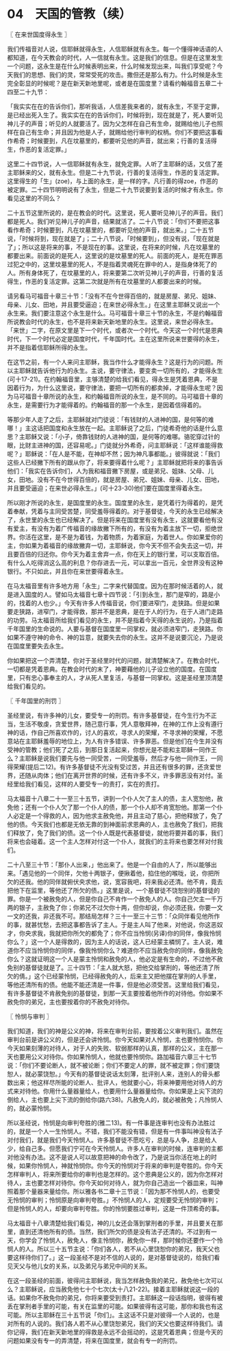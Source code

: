 # 04　天国的管教（续）



〖 在来世国度得永生 〗

我们传福音对人说，信耶稣就得永生，人信耶稣就有永生。每一个懂得神话语的人都知道，在今天教会的时代，人一信就有永生。这是我们的信息。但是在这里发生一个问题，这永生是在什么时候表明出来，什么时候发现出来，叫我们享受呢？今天我们的思想、我们的灵，常常受死的攻击。撒但还是那么有力。什么时候是永生完全彰显的时候呢？是在新天新地里呢，或者是在国度里？请看约翰福音五章二十四至二十九节：

「我实实在在的告诉你们，那听我话，人信差我来者的，就有永生，不至于定罪，是已经出死入生了。我实实在在的告诉你们，时候将到，现在就是了，死人要听见神儿子的声音；听见的人就要活了。因为父怎样在自己有生命，就赐给他儿子也照样在自己有生命；并且因为他是人子，就赐给他行审判的权柄。你们不要把这事看作希奇；时候要到，凡在坟墓里的，都要听见他的声音，就出来；行善的复活得生，作恶的复活定罪。」

这里二十四节说，人一信耶稣就有永生，就免定罪。人听了主耶稣的话，又信了差主耶稣来的父，就有永生。但是二十九节说，行善的复活得生，作恶的复活定罪。这里得生的「生」(zoe)，与上面的永生，是一样的字。凡行善的得zoe，作恶的被定罪。二十四节明明说有了永生，但是二十九节说要到复活的时候才有永生。你看见这里的不同么？

二十五节这里所说的，是在教会的时代。这里说，死人要听见神儿子的声音。我们都是死人。我们听见神儿子的声音，结果就活了。二十八节说：「你们不要把这事看作希奇；时候要到，凡在坟墓里的，都要听见他的声音，就出来。」二十五节说，「时候将到，现在就是了」；二十八节说，「时候要到」，但没有说，「现在就是了」；所以这是将来的事，不是现在的事。这里说，在将来的时候，凡在坟墓里的都要出来。前面说的是死人，这里说的是坟墓里的死人。前面的死人，是死在罪恶过犯之中的，这里坟墓里的死人，不是指着灵魂死在罪中的人，是指身体死了的人。所有身体死了，在坟墓里的人，将来要第二次听见神儿子的声音，行善的复活得生，作恶的复活定罪。这第二次就是所有在坟墓里的人都要出来的时候。

请另看马可福音十章三十节：「没有不在今世得百倍的，就是房屋、弟兄、姐妹、母亲、儿女、田地，并且要受逼迫；在来世必得永生。」在这里主耶稣又说出一个永生来。我们要注意这个永生是什么。马可福音十章三十节的永生，不是约翰福音所说教会时代的永生，也不是将来新天新地里的永生。这里说，来世必得永生。「来世」二字，在原文里是下一个时代，或者次一个时代。今天这一个时代是恩典时代，下一个时代必定是国度时代，千年国时代。主在这里所说来世要得的永生，并不是指着信耶稣所得的永生。

在这节之前，有一个人来问主耶稣，我当作什么才能得永生？这是行为的问题。所以主耶稣就告诉他行为的永生。主说，要守律法，要变卖一切所有的，才能得永生(可十17-21)。在约翰福音里，主够清楚的给我们看见，得永生是凭着恩典，不是因着行为，为什么这里说，要守律法，要把一切所有的都卖掉，才能得永生呢？因为马可福音十章所说的永生，和约翰福音所说的永生，是不同的。马可福音十章的永生，是需要行为才能得着的。约翰福音的那一个永生，是因着信得着的。

等那少年人走了之后，主耶稣就对门徒说：「有钱财的人进神的国，是何等的难哪！」主这话把国度和永生放在一起。主耶稣说了之后，门徒希奇他的话是什么意思？主耶稣又说：「小子，倚靠钱财的人进神的国，是何等的难哪。骆驼穿过针的眼，比财主进神的国，还容易呢。」门徒就分外希奇，问主耶稣说：「这样谁能得救呢？」耶稣说：「在人是不能，在神却不然；因为神凡事都能。」彼得就说：「我们这些人已经撇下所有的跟从你了，将来要得着什么呢？」主耶稣就把将来的事告诉他们：「我实在告诉你们，人为我和福音撇下房屋，或是弟兄、姐妹、父母、儿女，田地。没有不在今世得百倍的，就是房屋、弟兄、姐妹、母亲、儿女、田地，并且要受逼迫；在来世必得永生。」(可十23-30)他们要在国度里得着永生。

所以刚才所说的永生，是国度里的永生。国度里的永生，是凭着行为得着的，是凭着奉献，凭着与主同受苦楚，同受羞辱得着的。对于基督徒，今天的永生已经解决了，永世里的永生也已经解决了。但是将来在国度里有没有永生，这就要看他有没有爱主，有没有为着广传福音的缘故撇下所有的，有没有为着主放下一切，拒绝世界。你活在这里，是不是为着钱，为着物质，为着家庭，为着世人。你如果爱你的主，你如果为着福音的缘故撇弃一切，主耶稣说，你今天不但不会失去这一切，并且要百倍的归还你。你今天为着主舍弃一点，你在天上的银行里，可以支取百倍。有什么人吃得消这么高的利息？你存进去一元，可以拿出一百元，全世界没有这种银行。不只如此，并且你在来世要得着永生。

在马太福音里有许多地方用「永生」二字来代替国度。因为在那时候活着的人，就是进入国度的人。譬如马太福音七章十四节说：「引到永生，那门是窄的，路是小的，找着的人也少。」今天有许多人传福音说，你们要进窄门，走狭路。但是如果要走狭路，进窄门，才能得救，那并不是恩典，是在于人的行为，在于人进门走路的功劳。马太福音所给我们看见的永生，并不是指着今天得的永生说的，乃是指着千年国里的生命说的。人要与基督在国度里一同掌权，就必须进窄门，走狭路。你如果不遵守神的命令、神的旨意，就要失去你的永生。这并不是说要沉沦，乃是说在国度里要失去永生。

你如果把这一个弄清楚，你对于圣经里时代的问题，就清楚解决了。在教会时代，一切都是凭着恩典。在教会时代的末了，神要藉他的儿子设立他的国度。在国度里，只有忠心事奉主的人，才从死人里复活，与基督一同掌权。这是圣经里顶清楚给我们看见的。



〖 千年国里的刑罚 〗

圣经里说，有许多神的儿女，要受专一的刑罚。有许多基督徒，在今生行为不正当，生活不敬虔，贪爱世界，随己意行事，凭人意敬拜神，在神的工作上没有遵行神的话，作自己所喜欢作的，讨人的喜欢，寻求人的荣耀，不寻求神的荣耀，不愿意站在主耶稣羞辱的地位上，为人有许多错误、许多罪恶。但是他们在今生并没有受神的管教；他们死了之后，到那日复活起来，你想光是不能和主耶稣一同作王么？主耶稣是说我们要先与他一同受苦，一同受羞辱，然后才与他一同作王，一同得荣耀(提后二12)。有许多基督徒不光没有受过苦，并且还有很多的罪，还贪爱世界，还随从肉体；他们在离开世界的时候，还有许多不义，许多罪恶没有对付。圣经里给我们看见，这样的人要受专一的责打，实在的责打。

马太福音十八章二十一至三十五节，讲到一个仆人欠了主人的债，主人宽恕他，赦免他；还有一个仆人欠了那一个仆人的债，那一个仆人却不肯宽恕他。那第一个仆人必定是一个得救的人，因为他求主赦免他，并且主动了慈心，把他释放了，免了他的债。今天我们也都是无依无靠的到神面前求恩典的人，主也赦免了我们，把我们释放了，免了我们的债。这一个仆人既是代表基督徒，就他将要并着的事，我们将来也会碰着。这一个主人怎样对付这一个仆人，就我们的主将来也要怎样对付我们。

二十八至三十节：「那仆人出来，」他出来了。他是一个自由的人了，所以能够出来。「遇见他的一个同伴，欠他十两银子，便揪着他，掐住他的喉咙，说，你把所欠的还我。他的同伴就俯伏央求他，说，宽容我吧，将来我必还清。他不肯，竟去把他下在监里，等他还了所欠的债。」这里是说，一个基督徒不饶恕别的基督徒的罪。你是一个被赦免的人，但是你自己不肯作一个赦免人的人。你自己欠主一千万两的银子，主赦免了你；你弟兄不过欠你十两，但你却说，你必须还我，你要一文一文的还我，非还我不可。那结局怎样？三十一至三十三节：「众同伴看见他所作的事，就甚忧愁，去把这事都告诉了主人。于是主人叫了他来，对他说，你这恶奴才，你央求我，我就把你所欠的都免了；你不应当怜悯(另译)你的同伴，像我怜悯你么？」这一个人是得救的，因为主人的话说，这人已经蒙主橉悯了。主人说，难道你不应当怜悯你的同伴，像我怜悯你么？难道你不应当赦免你的同伴，像我赦免你么？这就证明这一个人是蒙主怜悯和赦免的人，他必定是有生命的，不过他不赦免别的基督徒就是了。三十四节：「主人就大怒，把他交给掌刑的，等他还清了所欠的倩。」这个已经蒙怜悯，已经得赦免的人，后来主又把他摆在掌刑的人手里，等他还清所有的债。他能不能还清是一件事，但是他必须受苦。这里给我们看见，有许多基督徒不肯赦免别的基督徒，到那一天主要按着他所作的对待他。你如果不赦免你的弟兄，主也要按着你的不赦免对待你。



〖 怜悯与审判 〗

我们知道，我们的神是公义的神，将来在审判台前，要按着公义审判我们。虽然在审判台前是讲公义的，但是还会讲怜悯。你今天如果对人怜悯，主也要怜悯你。你今天如果刻薄的对待人，对于人的失败、软弱那样的认真，那样的公义，主在那一天也要用公义对待你。你如果怜悯人，他就也要怜悯你。路加福音六章三十七节说：「你们不要论断人，就不被论断；你们不要定人的罪，就不被定罪；你们要饶恕人，就必蒙饶恕。」今天有的基督徒说话太刻薄，批评别人来，连别人的骨头都数出来；他这样尽所能的论断人、批评人，他就要小心，将来神要用他对待人的方式来对待他。你用什么量器量给人，也要用什么量器量给你。你如果是上尖下流的倒给人，主也要上尖下流的倒给你(路六38)。凡赦免人的，就必被赦免；凡怜悯人的，就必蒙怜悯。

所以圣经说，怜悯是向审判夸胜的(雅二13)。有一件事是连审判也没有办法胜过的，就是一个人一生怜悯人。不错，我们不能没有错，但是有一件事叫神没有法子对付我们，就是我们今天怜悯人。许多基督徒不愿吃亏，总是与人争，总是给人少，给自己多。但愿我们宁可在今天怜悯人。许多人在审判的时候，连审判的主都对他没有办法。这不是说人可以故意把神的命令改了，乃是说当你活在地上的时候，如果你怜悯人，神就怜悯你。你今天的怜悯对于将来的审判是夸胜的。你今天怎样审判人，将来所要给你的审判也是怎样的。这个恩典是公义的，因为你怎样对待人，主也要怎样对待你。你今天如何对待人，就为你自己造出一个器皿来，叫神照着那个量器来量给你。所以雅各书二章十三节说：「因为那不怜悯人的，也要受无怜悯的审判；怜悯原是向审判夸胜。」不怜悯人的人，定规要受无怜悯的审判；但是怜悯人的人，却要向审判夸胜。你的怜悯要胜过审判，这是一件顶希奇的事。

马太福音十八章清楚给我们看见，神的儿女还会落到掌刑者的手里，并且要关在那里，直到还清他所有的债。当然，我们所欠的债是没有法子还清的。不过到有一天，你学会了怜悯人，赦免人，像主怜悯你，赦免你一样，那时候你还要作一个怜悯人的人。所以三十五节主说：「你们各人，若不从心里饶恕你的弟兄，我天父也要这样待你们了。」这一段圣经不是对不信的人说的，是对基督徒说的，给我们看见天父与他儿女的关系，以及弟兄与弟兄中间的关系。

在这一段圣经的前面，彼得问主耶稣说，我当怎样赦免我的弟兄，赦免他七次可以么？主耶稣说，应当赦免他七十个七次(太十八21-22)。接着主耶稣就说这一段的话。如果你不赦免你的弟兄，你将来要受到责打。主耶稣这一段话指明，彼得有被丢在掌刑者手里的可能，有关在监里的可能。如果彼得有这可能，那你和我也有这可能。所以主耶稣在三十五节说「你们」。主这话不只是对彼得一个人说的，也是对所有的人说的。我们各人若不从心里饶恕弟兄，我们的天父也要这样待我们。请你记得，我们在新天新地里的得救是永远不会摇动的，这是凭着恩典；但是今天的问题如果没有专一的弄清楚，将来在国度里，就会有专一的刑罚。

